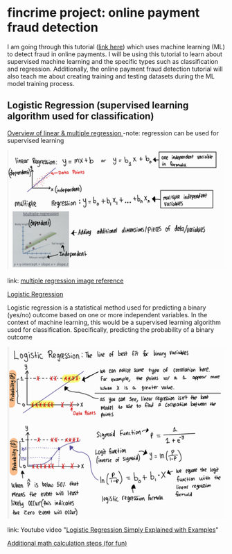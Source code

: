 # fincrime project: online payment fraud detection

I am going through this tutorial ([link here](https://www.geeksforgeeks.org/online-payment-fraud-detection-using-machine-learning-in-python/)) which uses machine learning (ML) to detect fraud in online payments. I will be using this tutorial to learn about supervised machine learning and the specific types such as classification and regression. Additionally, the online payment fraud detection tutorial will also teach me about creating training and testing datasets during the ML model training process.

## Logistic Regression (supervised learning algorithm used for classification) 

<ins> Overview of linear & multiple regression </ins> -note: regression can be used for supervised learning

<img src="images/Linear_multiple_regression.jpg" width="700">

link: [multiple regression image reference](https://www.youtube.com/watch?v=zITIFTsivN8)

<ins> Logistic Regression </ins>

Logistic regression is a statistical method used for predicting a binary (yes/no) outcome based on one or more independent variables. In the context of machine learning, this would be a supervised learning algorithm used for classification. Specifically, predicting the probability of a binary outcome

<img src="images/Logistic_regression.jpg" width="700">

link: Youtube video "[Logistic Regression Simply Explained with Examples](https://www.youtube.com/watch?v=CuvIc8C3EDI)"

<ins> Additional math calculation steps (for fun) </ins>
